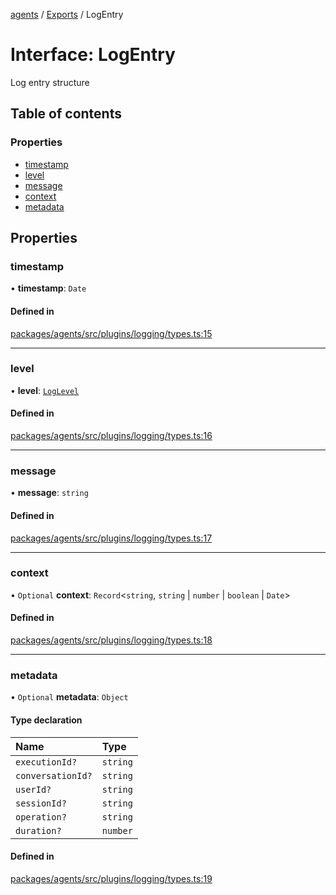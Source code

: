 <!-- 
 ⚠️  AUTO-GENERATED FILE - DO NOT EDIT MANUALLY
 This file is automatically generated by scripts/docs-generator.js
 To make changes, edit the source TypeScript files or update the generator script
-->

[agents](../../) / [Exports](../modules) / LogEntry

# Interface: LogEntry

Log entry structure

## Table of contents

### Properties

- [timestamp](LogEntry#timestamp)
- [level](LogEntry#level)
- [message](LogEntry#message)
- [context](LogEntry#context)
- [metadata](LogEntry#metadata)

## Properties

### timestamp

• **timestamp**: `Date`

#### Defined in

[packages/agents/src/plugins/logging/types.ts:15](https://github.com/woojubb/robota/blob/d84cd2e1e6915e9f7e9aff8f9b06df02e55c139b/packages/agents/src/plugins/logging/types.ts#L15)

___

### level

• **level**: [`LogLevel`](../modules#loglevel)

#### Defined in

[packages/agents/src/plugins/logging/types.ts:16](https://github.com/woojubb/robota/blob/d84cd2e1e6915e9f7e9aff8f9b06df02e55c139b/packages/agents/src/plugins/logging/types.ts#L16)

___

### message

• **message**: `string`

#### Defined in

[packages/agents/src/plugins/logging/types.ts:17](https://github.com/woojubb/robota/blob/d84cd2e1e6915e9f7e9aff8f9b06df02e55c139b/packages/agents/src/plugins/logging/types.ts#L17)

___

### context

• `Optional` **context**: `Record`\<`string`, `string` \| `number` \| `boolean` \| `Date`\>

#### Defined in

[packages/agents/src/plugins/logging/types.ts:18](https://github.com/woojubb/robota/blob/d84cd2e1e6915e9f7e9aff8f9b06df02e55c139b/packages/agents/src/plugins/logging/types.ts#L18)

___

### metadata

• `Optional` **metadata**: `Object`

#### Type declaration

| Name | Type |
| :------ | :------ |
| `executionId?` | `string` |
| `conversationId?` | `string` |
| `userId?` | `string` |
| `sessionId?` | `string` |
| `operation?` | `string` |
| `duration?` | `number` |

#### Defined in

[packages/agents/src/plugins/logging/types.ts:19](https://github.com/woojubb/robota/blob/d84cd2e1e6915e9f7e9aff8f9b06df02e55c139b/packages/agents/src/plugins/logging/types.ts#L19)

